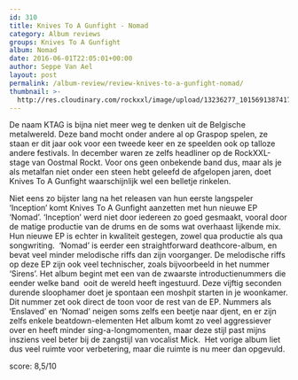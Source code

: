```yaml
---
id: 310
title: Knives To A Gunfight - Nomad
category: Album reviews
groups: Knives To A Gunfight
album: Nomad
date: 2016-06-01T22:05:01+00:00
author: Seppe Van Ael
layout: post
permalink: /album-review/review-knives-to-a-gunfight-nomad/
thumbnail: >-
  http://res.cloudinary.com/rockxxl/image/upload/13236277_10156913874175183_239854023_n.jpg
---
```

De naam KTAG is bijna niet meer weg te denken uit de Belgische metalwereld. Deze band mocht onder andere al op Graspop spelen, ze staan er dit jaar ook voor een tweede keer en ze speelden ook op talloze andere festivals. In december waren ze zelfs headliner op de RockXXL-stage van Oostmal Rockt. Voor ons geen onbekende band dus, maar als je als metalfan niet onder een steen hebt geleefd de afgelopen jaren, doet Knives To A Gunfight waarschijnlijk wel een belletje rinkelen.

Niet eens zo bijster lang na het releasen van hun eerste langspeler ‘Inception’ komt Knives To A Gunfight aanzetten met hun nieuwe EP ‘Nomad’. ‘Inception’ werd niet door iedereen zo goed gesmaakt, vooral door de matige productie van de drums en de soms wat overhaast lijkende mix. Hun nieuwe EP is echter in kwaliteit gestegen, zowel qua productie als qua songwriting.  ‘Nomad’ is eerder een straightforward deathcore-album, en bevat veel minder melodische riffs dan zijn voorganger. De melodische riffs op deze EP zijn ook veel technischer, zoals bijvoorbeeld in het nummer ‘Sirens’. Het album begint met een van de zwaarste introductienummers die eender welke band  ooit de wereld heeft ingestuurd. Deze vijftig seconden durende sloophamer doet je spontaan een moshpit starten in je woonkamer. Dit nummer zet ook direct de toon voor de rest van de EP. Nummers als ‘Enslaved’ en ‘Nomad’ neigen soms zelfs een beetje naar djent, en er zijn zelfs enkele beatdown-elementen Het album komt zo veel aggressiever over en heeft minder sing-a-longmomenten, maar deze stijl past mijns insziens veel beter bij de zangstijl van vocalist Mick.  Het vorige album liet dus veel ruimte voor verbetering, maar die ruimte is nu meer dan opgevuld.

score: 8,5/10
